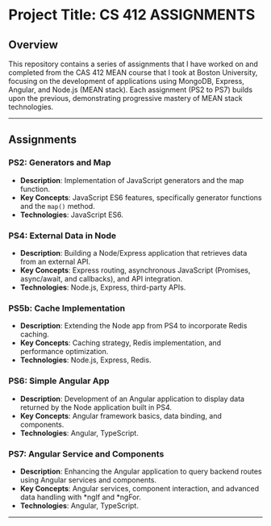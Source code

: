 # Project Title: CS 412 ASSIGNMENTS

## Overview
This repository contains a series of assignments that I have worked on and completed from the CAS 412 MEAN course that I took at Boston University, focusing on the development of applications using MongoDB, Express, Angular, and Node.js (MEAN stack). Each assignment (PS2 to PS7) builds upon the previous, demonstrating progressive mastery of MEAN stack technologies.

---

## Assignments

### PS2: Generators and Map
- **Description**: Implementation of JavaScript generators and the map function.
- **Key Concepts**: JavaScript ES6 features, specifically generator functions and the `map()` method.
- **Technologies**: JavaScript ES6.

### PS4: External Data in Node
- **Description**: Building a Node/Express application that retrieves data from an external API.
- **Key Concepts**: Express routing, asynchronous JavaScript (Promises, async/await, and callbacks), and API integration.
- **Technologies**: Node.js, Express, third-party APIs.

### PS5b: Cache Implementation
- **Description**: Extending the Node app from PS4 to incorporate Redis caching.
- **Key Concepts**: Caching strategy, Redis implementation, and performance optimization.
- **Technologies**: Node.js, Express, Redis.

### PS6: Simple Angular App
- **Description**: Development of an Angular application to display data returned by the Node application built in PS4.
- **Key Concepts**: Angular framework basics, data binding, and components.
- **Technologies**: Angular, TypeScript.

### PS7: Angular Service and Components
- **Description**: Enhancing the Angular application to query backend routes using Angular services and components.
- **Key Concepts**: Angular services, component interaction, and advanced data handling with *ngIf and *ngFor.
- **Technologies**: Angular, TypeScript.

---
